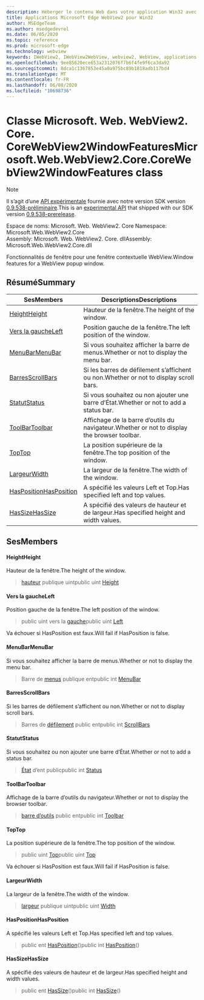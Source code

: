 ```yaml
---
description: Héberger le contenu Web dans votre application Win32 avec le contrôle Microsoft Edge WebView2
title: Applications Microsoft Edge WebView2 pour Win32
author: MSEdgeTeam
ms.author: msedgedevrel
ms.date: 06/05/2020
ms.topic: reference
ms.prod: microsoft-edge
ms.technology: webview
keywords: IWebView2, IWebView2WebView, webview2, WebView, applications Win32, Win32, Edge, ICoreWebView2, ICoreWebView2Controller, contrôle de navigateur, html Edge
ms.openlocfilehash: 9ee85620ece653a2312076f7b6f4fe9f6ca3da92
ms.sourcegitcommit: 8dca1c1367853e45a0a975bc89b1818adb117bd4
ms.translationtype: MT
ms.contentlocale: fr-FR
ms.lasthandoff: 06/08/2020
ms.locfileid: "10698736"
---
```

# <span data-ttu-id="462a5-104">Classe Microsoft. Web. WebView2. Core. CoreWebView2WindowFeatures</span><span class="sxs-lookup"><span data-stu-id="462a5-104">Microsoft.Web.WebView2.Core.CoreWebView2WindowFeatures class</span></span> 

> [!NOTE]
> <span data-ttu-id="462a5-105">Il s’agit d’une [API expérimentale](../../../concepts/versioning.md#experimental-apis) fournie avec notre version SDK version [0.9.538-préliminaire](../../../releasenotes.md#09538).</span><span class="sxs-lookup"><span data-stu-id="462a5-105">This is an [experimental API](../../../concepts/versioning.md#experimental-apis) that shipped with our SDK version [0.9.538-prerelease](../../../releasenotes.md#09538).</span></span>

<span data-ttu-id="462a5-106">Espace de noms: Microsoft. Web. WebView2. Core </span><span class="sxs-lookup"><span data-stu-id="462a5-106">Namespace: Microsoft.Web.WebView2.Core</span></span>\
<span data-ttu-id="462a5-107">Assembly: Microsoft. Web. WebView2. Core. dll</span><span class="sxs-lookup"><span data-stu-id="462a5-107">Assembly: Microsoft.Web.WebView2.Core.dll</span></span>

<span data-ttu-id="462a5-108">Fonctionnalités de fenêtre pour une fenêtre contextuelle WebView.</span><span class="sxs-lookup"><span data-stu-id="462a5-108">Window features for a WebView popup window.</span></span>

## <span data-ttu-id="462a5-109">Résumé</span><span class="sxs-lookup"><span data-stu-id="462a5-109">Summary</span></span>

 <span data-ttu-id="462a5-110">Ses</span><span class="sxs-lookup"><span data-stu-id="462a5-110">Members</span></span>                        | <span data-ttu-id="462a5-111">Descriptions</span><span class="sxs-lookup"><span data-stu-id="462a5-111">Descriptions</span></span>
--------------------------------|---------------------------------------------
[<span data-ttu-id="462a5-112">Height</span><span class="sxs-lookup"><span data-stu-id="462a5-112">Height</span></span>](#height) | <span data-ttu-id="462a5-113">Hauteur de la fenêtre.</span><span class="sxs-lookup"><span data-stu-id="462a5-113">The height of the window.</span></span>
[<span data-ttu-id="462a5-114">Vers la gauche</span><span class="sxs-lookup"><span data-stu-id="462a5-114">Left</span></span>](#left) | <span data-ttu-id="462a5-115">Position gauche de la fenêtre.</span><span class="sxs-lookup"><span data-stu-id="462a5-115">The left position of the window.</span></span>
[<span data-ttu-id="462a5-116">MenuBar</span><span class="sxs-lookup"><span data-stu-id="462a5-116">MenuBar</span></span>](#menubar) | <span data-ttu-id="462a5-117">Si vous souhaitez afficher la barre de menus.</span><span class="sxs-lookup"><span data-stu-id="462a5-117">Whether or not to display the menu bar.</span></span>
[<span data-ttu-id="462a5-118">Barres</span><span class="sxs-lookup"><span data-stu-id="462a5-118">ScrollBars</span></span>](#scrollbars) | <span data-ttu-id="462a5-119">Si les barres de défilement s’affichent ou non.</span><span class="sxs-lookup"><span data-stu-id="462a5-119">Whether or not to display scroll bars.</span></span>
[<span data-ttu-id="462a5-120">Statut</span><span class="sxs-lookup"><span data-stu-id="462a5-120">Status</span></span>](#status) | <span data-ttu-id="462a5-121">Si vous souhaitez ou non ajouter une barre d’État.</span><span class="sxs-lookup"><span data-stu-id="462a5-121">Whether or not to add a status bar.</span></span>
[<span data-ttu-id="462a5-122">ToolBar</span><span class="sxs-lookup"><span data-stu-id="462a5-122">Toolbar</span></span>](#toolbar) | <span data-ttu-id="462a5-123">Affichage de la barre d’outils du navigateur.</span><span class="sxs-lookup"><span data-stu-id="462a5-123">Whether or not to display the browser toolbar.</span></span>
[<span data-ttu-id="462a5-124">Top</span><span class="sxs-lookup"><span data-stu-id="462a5-124">Top</span></span>](#top) | <span data-ttu-id="462a5-125">La position supérieure de la fenêtre.</span><span class="sxs-lookup"><span data-stu-id="462a5-125">The top position of the window.</span></span>
[<span data-ttu-id="462a5-126">Largeur</span><span class="sxs-lookup"><span data-stu-id="462a5-126">Width</span></span>](#width) | <span data-ttu-id="462a5-127">La largeur de la fenêtre.</span><span class="sxs-lookup"><span data-stu-id="462a5-127">The width of the window.</span></span>
[<span data-ttu-id="462a5-128">HasPosition</span><span class="sxs-lookup"><span data-stu-id="462a5-128">HasPosition</span></span>](#hasposition) | <span data-ttu-id="462a5-129">A spécifié les valeurs Left et Top.</span><span class="sxs-lookup"><span data-stu-id="462a5-129">Has specified left and top values.</span></span>
[<span data-ttu-id="462a5-130">HasSize</span><span class="sxs-lookup"><span data-stu-id="462a5-130">HasSize</span></span>](#hassize) | <span data-ttu-id="462a5-131">A spécifié des valeurs de hauteur et de largeur.</span><span class="sxs-lookup"><span data-stu-id="462a5-131">Has specified height and width values.</span></span>

## <span data-ttu-id="462a5-132">Ses</span><span class="sxs-lookup"><span data-stu-id="462a5-132">Members</span></span>

#### <span data-ttu-id="462a5-133">Height</span><span class="sxs-lookup"><span data-stu-id="462a5-133">Height</span></span> 

<span data-ttu-id="462a5-134">Hauteur de la fenêtre.</span><span class="sxs-lookup"><span data-stu-id="462a5-134">The height of the window.</span></span>

> <span data-ttu-id="462a5-135">[hauteur](#height) publique uint</span><span class="sxs-lookup"><span data-stu-id="462a5-135">public uint [Height](#height)</span></span>

#### <span data-ttu-id="462a5-136">Vers la gauche</span><span class="sxs-lookup"><span data-stu-id="462a5-136">Left</span></span> 

<span data-ttu-id="462a5-137">Position gauche de la fenêtre.</span><span class="sxs-lookup"><span data-stu-id="462a5-137">The left position of the window.</span></span>

> <span data-ttu-id="462a5-138">public uint vers la [gauche](#left)</span><span class="sxs-lookup"><span data-stu-id="462a5-138">public uint [Left](#left)</span></span>

<span data-ttu-id="462a5-139">Va échouer si HasPosition est faux.</span><span class="sxs-lookup"><span data-stu-id="462a5-139">Will fail if HasPosition is false.</span></span>

#### <span data-ttu-id="462a5-140">MenuBar</span><span class="sxs-lookup"><span data-stu-id="462a5-140">MenuBar</span></span> 

<span data-ttu-id="462a5-141">Si vous souhaitez afficher la barre de menus.</span><span class="sxs-lookup"><span data-stu-id="462a5-141">Whether or not to display the menu bar.</span></span>

> <span data-ttu-id="462a5-142">Barre de [menus](#menubar) publique ent</span><span class="sxs-lookup"><span data-stu-id="462a5-142">public int [MenuBar](#menubar)</span></span>

#### <span data-ttu-id="462a5-143">Barres</span><span class="sxs-lookup"><span data-stu-id="462a5-143">ScrollBars</span></span> 

<span data-ttu-id="462a5-144">Si les barres de défilement s’affichent ou non.</span><span class="sxs-lookup"><span data-stu-id="462a5-144">Whether or not to display scroll bars.</span></span>

> <span data-ttu-id="462a5-145">Barres de [défilement](#scrollbars) public ent</span><span class="sxs-lookup"><span data-stu-id="462a5-145">public int [ScrollBars](#scrollbars)</span></span>

#### <span data-ttu-id="462a5-146">Statut</span><span class="sxs-lookup"><span data-stu-id="462a5-146">Status</span></span> 

<span data-ttu-id="462a5-147">Si vous souhaitez ou non ajouter une barre d’État.</span><span class="sxs-lookup"><span data-stu-id="462a5-147">Whether or not to add a status bar.</span></span>

> <span data-ttu-id="462a5-148">[État](#status) d’ent public</span><span class="sxs-lookup"><span data-stu-id="462a5-148">public int [Status](#status)</span></span>

#### <span data-ttu-id="462a5-149">ToolBar</span><span class="sxs-lookup"><span data-stu-id="462a5-149">Toolbar</span></span> 

<span data-ttu-id="462a5-150">Affichage de la barre d’outils du navigateur.</span><span class="sxs-lookup"><span data-stu-id="462a5-150">Whether or not to display the browser toolbar.</span></span>

> <span data-ttu-id="462a5-151">[barre d’outils](#toolbar) public ent</span><span class="sxs-lookup"><span data-stu-id="462a5-151">public int [Toolbar](#toolbar)</span></span>

#### <span data-ttu-id="462a5-152">Top</span><span class="sxs-lookup"><span data-stu-id="462a5-152">Top</span></span> 

<span data-ttu-id="462a5-153">La position supérieure de la fenêtre.</span><span class="sxs-lookup"><span data-stu-id="462a5-153">The top position of the window.</span></span>

> <span data-ttu-id="462a5-154">public uint [Top](#top)</span><span class="sxs-lookup"><span data-stu-id="462a5-154">public uint [Top](#top)</span></span>

<span data-ttu-id="462a5-155">Va échouer si HasPosition est faux.</span><span class="sxs-lookup"><span data-stu-id="462a5-155">Will fail if HasPosition is false.</span></span>

#### <span data-ttu-id="462a5-156">Largeur</span><span class="sxs-lookup"><span data-stu-id="462a5-156">Width</span></span> 

<span data-ttu-id="462a5-157">La largeur de la fenêtre.</span><span class="sxs-lookup"><span data-stu-id="462a5-157">The width of the window.</span></span>

> <span data-ttu-id="462a5-158">[largeur](#width) publique uint</span><span class="sxs-lookup"><span data-stu-id="462a5-158">public uint [Width](#width)</span></span>

#### <span data-ttu-id="462a5-159">HasPosition</span><span class="sxs-lookup"><span data-stu-id="462a5-159">HasPosition</span></span> 

<span data-ttu-id="462a5-160">A spécifié les valeurs Left et Top.</span><span class="sxs-lookup"><span data-stu-id="462a5-160">Has specified left and top values.</span></span>

> <span data-ttu-id="462a5-161">public ent [HasPosition](#hasposition)()</span><span class="sxs-lookup"><span data-stu-id="462a5-161">public int [HasPosition](#hasposition)()</span></span>

#### <span data-ttu-id="462a5-162">HasSize</span><span class="sxs-lookup"><span data-stu-id="462a5-162">HasSize</span></span> 

<span data-ttu-id="462a5-163">A spécifié des valeurs de hauteur et de largeur.</span><span class="sxs-lookup"><span data-stu-id="462a5-163">Has specified height and width values.</span></span>

> <span data-ttu-id="462a5-164">public ent [HasSize](#hassize)()</span><span class="sxs-lookup"><span data-stu-id="462a5-164">public int [HasSize](#hassize)()</span></span>


